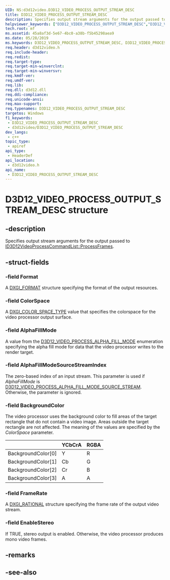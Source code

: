 ```yaml
---
UID: NS:d3d12video.D3D12_VIDEO_PROCESS_OUTPUT_STREAM_DESC
title: D3D12_VIDEO_PROCESS_OUTPUT_STREAM_DESC
description: Specifies output stream arguments for the output passed to ID3D12VideoProcessCommandList::ProcessFrames.
helpviewer_keywords: ["D3D12_VIDEO_PROCESS_OUTPUT_STREAM_DESC","D3D12_VIDEO_PROCESS_OUTPUT_STREAM_DESC",""]
tech.root: mf
ms.assetid: 45a8af3d-5e67-4bc0-a38b-f5b45298aea9
ms.date: 05/28/2019
ms.keywords: D3D12_VIDEO_PROCESS_OUTPUT_STREAM_DESC, D3D12_VIDEO_PROCESS_OUTPUT_STREAM_DESC,
req.header: d3d12video.h
req.include-header: 
req.redist: 
req.target-type: 
req.target-min-winverclnt: 
req.target-min-winversvr: 
req.kmdf-ver: 
req.umdf-ver: 
req.lib: 
req.dll: d3d12.dll
req.ddi-compliance: 
req.unicode-ansi: 
req.max-support: 
req.typenames: D3D12_VIDEO_PROCESS_OUTPUT_STREAM_DESC
targetos: Windows
f1_keywords:
 - D3D12_VIDEO_PROCESS_OUTPUT_STREAM_DESC
 - d3d12video/D3D12_VIDEO_PROCESS_OUTPUT_STREAM_DESC
dev_langs:
 - c++
topic_type:
 - apiref
api_type:
 - HeaderDef
api_location:
 - d3d12video.h
api_name:
 - D3D12_VIDEO_PROCESS_OUTPUT_STREAM_DESC
---
```


# D3D12_VIDEO_PROCESS_OUTPUT_STREAM_DESC structure


## -description

Specifies output stream arguments for the output passed to [ID3D12VideoProcessCommandList::ProcessFrames](nf-d3d12video-id3d12videoprocesscommandlist-processframes.md).

## -struct-fields

### -field Format

A [DXGI_FORMAT](https://docs.microsoft.com/windows/desktop/api/dxgiformat/ne-dxgiformat-dxgi_format) structure specifying the format of the output resources.

### -field ColorSpace

A [DXGI_COLOR_SPACE_TYPE](https://docs.microsoft.com/windows/desktop/api/dxgicommon/ne-dxgicommon-dxgi_color_space_type) value that specifies the colorspace for the video processor output surface.

### -field AlphaFillMode

A value from the [D3D12_VIDEO_PROCESS_ALPHA_FILL_MODE](ne-d3d12video-d3d12_video_process_alpha_fill_mode.md) enumeration specifying the alpha fill mode for data that the video processor writes to the render target.

### -field AlphaFillModeSourceStreamIndex

The zero-based index of an input stream. This parameter is used if *AlphaFillMode* is [D3D12_VIDEO_PROCESS_ALPHA_FILL_MODE_SOURCE_STREAM](ne-d3d12video-d3d12_video_process_alpha_fill_mode.md). Otherwise, the parameter is ignored.

### -field BackgroundColor

The video processor uses the background color to fill areas of the target rectangle that do not contain a video image. Areas outside the target rectangle are not affected.  The meaning of the values are specified by the *ColorSpace* parameter.

|                   | YCbCrA   | RGBA    |
|-------------------|----------|---------|
| BackgroundColor[0]| Y        | R       |
| BackgroundColor[1]| Cb       | G       |
| BackgroundColor[2]| Cr       | B       |
| BackgroundColor[3]| A        | A       |

### -field FrameRate

 
A [DXGI_RATIONAL](https://docs.microsoft.com/windows/desktop/api/dxgicommon/ns-dxgicommon-dxgi_rational) structure specifying the frame rate of the output video stream.

### -field EnableStereo

 
If TRUE, stereo output is enabled. Otherwise, the video processor produces mono video frames.

## -remarks

## -see-also

